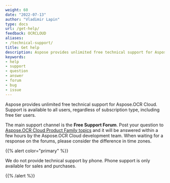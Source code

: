 ```yaml
---
weight: 60
date: "2022-07-13"
author: "Vladimir Lapin"
type: docs
url: /get-help/
feedback: OCRCLOUD
aliases:
- /technical-support/
title: Get help
description: Aspose provides unlimited free technical support for Aspose.OCR Cloud to paid and free tier users.
keywords:
- help
- support
- question
- answer
- forum
- bug
- issue
---
```


Aspose provides unlimited free technical support for Aspose.OCR Cloud. Support is available to all users, regardless of subscription type, including free tier users.

The main support channel is the **Free Support Forum**. Post your question to [Aspose.OCR Cloud Product Family topics](https://forum.aspose.cloud/c/ocr/12) and it will be answered within a few hours by the Aspose.OCR Cloud development team. When waiting for a response on the forums, please consider the difference in time zones.

{{% alert color="primary" %}} 

We do not provide technical support by phone. Phone support is only available for sales and purchases.

{{% /alert %}} 
